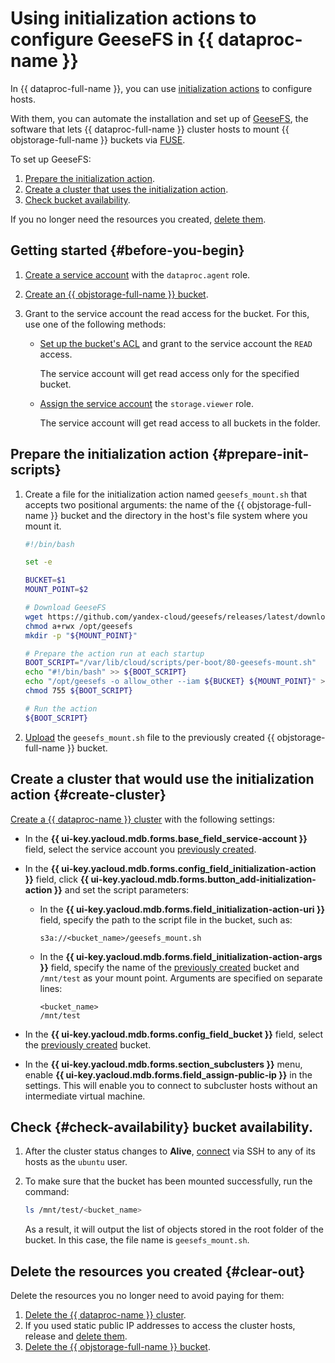 # Using initialization actions to configure GeeseFS in {{ dataproc-name }}


In {{ dataproc-full-name }}, you can use [initialization actions](../../data-proc/concepts/init-action.md) to configure hosts.

With them, you can automate the installation and set up of [GeeseFS](../../storage/tools/geesefs.md), the software that lets {{ dataproc-full-name }} cluster hosts to mount {{ objstorage-full-name }} buckets via [FUSE](https://en.wikipedia.org/wiki/Filesystem_in_Userspace).

To set up GeeseFS:

1. [Prepare the initialization action](#prepare-init-scripts).
1. [Create a cluster that uses the initialization action](#create-cluster).
1. [Check bucket availability](#check-availability).

If you no longer need the resources you created, [delete them](#clear-out).

## Getting started {#before-you-begin}

1. [Create a service account](../../iam/operations/sa/create.md) with the `dataproc.agent` role.

1. [Create an {{ objstorage-full-name }} bucket](../../storage/operations/buckets/create.md).

1. Grant to the service account the read access for the bucket. For this, use one of the following methods:

   * [Set up the bucket's ACL](../../storage/operations/buckets/edit-acl.md) and grant to the service account the `READ` access.

      The service account will get read access only for the specified bucket.

   * [Assign the service account](../../iam/operations/sa/assign-role-for-sa.md) the `storage.viewer` role.

      The service account will get read access to all buckets in the folder.

## Prepare the initialization action {#prepare-init-scripts}

1. Create a file for the initialization action named `geesefs_mount.sh` that accepts two positional arguments: the name of the {{ objstorage-full-name }} bucket and the directory in the host's file system where you mount it.

   ```bash
   #!/bin/bash

   set -e

   BUCKET=$1
   MOUNT_POINT=$2

   # Download GeeseFS
   wget https://github.com/yandex-cloud/geesefs/releases/latest/download/geesefs-linux-amd64 -O /opt/geesefs
   chmod a+rwx /opt/geesefs
   mkdir -p "${MOUNT_POINT}"

   # Prepare the action run at each startup
   BOOT_SCRIPT="/var/lib/cloud/scripts/per-boot/80-geesefs-mount.sh"
   echo "#!/bin/bash" >> ${BOOT_SCRIPT}
   echo "/opt/geesefs -o allow_other --iam ${BUCKET} ${MOUNT_POINT}" >> ${BOOT_SCRIPT}
   chmod 755 ${BOOT_SCRIPT}

   # Run the action
   ${BOOT_SCRIPT}
   ```

1. [Upload](../../storage/operations/objects/upload.md) the `geesefs_mount.sh` file to the previously created {{ objstorage-full-name }} bucket.

## Create a cluster that would use the initialization action {#create-cluster}

[Create a {{ dataproc-name }} cluster](../../data-proc/operations/cluster-create.md) with the following settings:

* In the **{{ ui-key.yacloud.mdb.forms.base_field_service-account }}** field, select the service account you [previously created](#before-you-begin).
* In the **{{ ui-key.yacloud.mdb.forms.config_field_initialization-action }}** field, click **{{ ui-key.yacloud.mdb.forms.button_add-initialization-action }}** and set the script parameters:

   * In the **{{ ui-key.yacloud.mdb.forms.field_initialization-action-uri }}** field, specify the path to the script file in the bucket, such as:

      ```http
      s3a://<bucket_name>/geesefs_mount.sh
      ```

   * In the **{{ ui-key.yacloud.mdb.forms.field_initialization-action-args }}** field, specify the name of the [previously created](#before-you-begin) bucket and `/mnt/test` as your mount point. Arguments are specified on separate lines:

      ```text
      <bucket_name>
      /mnt/test
      ```

* In the **{{ ui-key.yacloud.mdb.forms.config_field_bucket }}** field, select the [previously created](#before-you-begin) bucket.

* In the **{{ ui-key.yacloud.mdb.forms.section_subclusters }}** menu, enable **{{ ui-key.yacloud.mdb.forms.field_assign-public-ip }}** in the settings. This will enable you to connect to subcluster hosts without an intermediate virtual machine.

## Check {#check-availability} bucket availability.

1. After the cluster status changes to **Alive**, [connect](../../data-proc/operations/connect.md#data-proc-ssh) via SSH to any of its hosts as the `ubuntu` user.

1. To make sure that the bucket has been mounted successfully, run the command:

   ```bash
   ls /mnt/test/<bucket_name>
   ```

   As a result, it will output the list of objects stored in the root folder of the bucket. In this case, the file name is `geesefs_mount.sh`.

## Delete the resources you created {#clear-out}

Delete the resources you no longer need to avoid paying for them:

1. [Delete the {{ dataproc-name }} cluster](../../data-proc/operations/cluster-delete.md).
1. If you used static public IP addresses to access the cluster hosts, release and [delete them](../../vpc/operations/address-delete.md).
1. [Delete the {{ objstorage-full-name }} bucket](../../storage/operations/buckets/delete.md).
